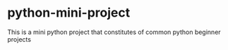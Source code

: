 # python-mini-project
This is a mini python project that constitutes of common python beginner projects
